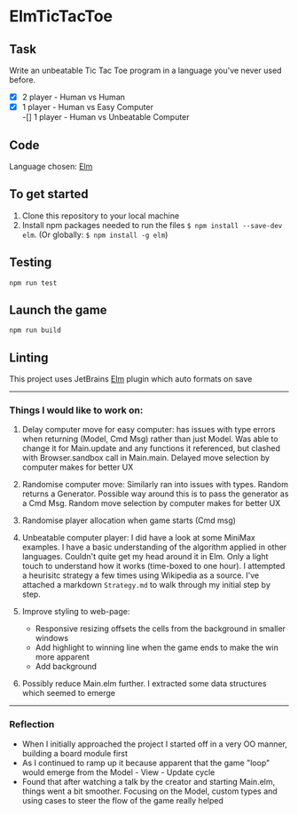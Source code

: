 # ElmTicTacToe

## Task
Write an unbeatable Tic Tac Toe program in a language you've never used before.

-[x] 2 player - Human vs Human  
-[x] 1 player - Human vs Easy Computer  
-[] 1 player - Human vs Unbeatable Computer

## Code
Language chosen: [Elm]("https://elm-lang.org)

## To get started
1. Clone this repository to your local machine
2. Install npm packages needed to run the files `$ npm install --save-dev elm`. (Or globally: `$ npm install -g elm`)

## Testing
```npm run test```

## Launch the game
```npm run build```

## Linting
This project uses JetBrains [Elm]("https://plugins.jetbrains.com/plugin/10268-elm/") plugin which auto formats on save


_________
### Things I would like to work on:
1. Delay computer move for easy computer: has issues with type errors when returning (Model, Cmd Msg) rather than just Model. Was able to change it for Main.update and any functions it referenced, but clashed with Browser.sandbox call in Main.main. Delayed move selection by computer makes for better UX

2. Randomise computer move: Similarly ran into issues with types. Random returns a Generator. Possible way around this is to pass the generator as a Cmd Msg. Random move selection by computer makes for better UX

3. Randomise player allocation when game starts (Cmd msg)

4. Unbeatable computer player: I did have a look at some MiniMax examples. I have a basic understanding of the algorithm applied in other languages. Couldn't quite get my head around it in Elm. Only a light touch to understand how it works (time-boxed to one hour). I attempted a heurisitc strategy a few times using Wikipedia as a source. I've attached a markdown `Strategy.md` to walk through my initial step by step.

5. Improve styling to web-page: 
    - Responsive resizing offsets the cells from the background in smaller windows 
    - Add highlight to winning line when the game ends to make the win more apparent
    - Add background

6. Possibly reduce Main.elm further. I extracted some data structures which seemed to emerge

_________

### Reflection
- When I initially approached the project I started off in a very OO manner, building a board module first
- As I continued to ramp up it because apparent that the game "loop" would emerge from the Model - View - Update cycle 
- Found that after watching a talk by the creator and starting Main.elm, things went a bit smoother. Focusing on the Model, custom types and using cases to steer the flow of the game really helped